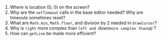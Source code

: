 1.  Where is location (0, 0) on the screen?
1.  Why are the `setTimeout` calls in the base editor needed?
    Why are timeouts sometimes reset?
1.  What are `Math.min`, `Math.floor`, and division by 2 needed in `drawCursor`?
1.  Why is `right` more complex than `left and `down` more complex than `up`?
1.  How can `getLine` be made more efficient?
